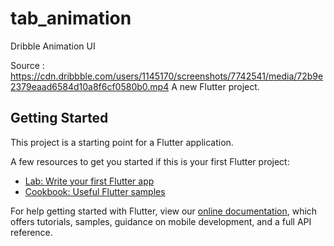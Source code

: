 # tab_animation
Dribble Animation UI

Source : https://cdn.dribbble.com/users/1145170/screenshots/7742541/media/72b9e2379eaad6584d10a8f6cf0580b0.mp4
A new Flutter project.

## Getting Started

This project is a starting point for a Flutter application.

A few resources to get you started if this is your first Flutter project:

- [Lab: Write your first Flutter app](https://flutter.dev/docs/get-started/codelab)
- [Cookbook: Useful Flutter samples](https://flutter.dev/docs/cookbook)

For help getting started with Flutter, view our
[online documentation](https://flutter.dev/docs), which offers tutorials,
samples, guidance on mobile development, and a full API reference.